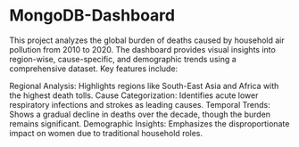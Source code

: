 # MongoDB-Dashboard
This project analyzes the global burden of deaths caused by household air pollution from 2010 to 2020. The dashboard provides visual insights into region-wise, cause-specific, and demographic trends using a comprehensive dataset. Key features include:

Regional Analysis: Highlights regions like South-East Asia and Africa with the highest death tolls.
Cause Categorization: Identifies acute lower respiratory infections and strokes as leading causes.
Temporal Trends: Shows a gradual decline in deaths over the decade, though the burden remains significant.
Demographic Insights: Emphasizes the disproportionate impact on women due to traditional household roles.
